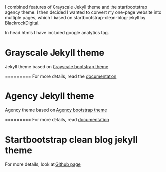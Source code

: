 
I combined features of Grayscale Jekyll theme and the startbootstrap agency theme. I then decided I wanted to convert my one-page website into multiple pages, which I based on startbootstrap-clean-blog-jekyll by BlackrockDigital.

In head.htmls I have included google analytics tag. 


Grayscale Jekyll theme
=========================

Jekyll theme based on [Grayscale bootstrap theme ](http://ironsummitmedia.github.io/startbootstrap-grayscale/)

=========
For more details, read the [documentation](http://jekyllrb.com/)



Agency Jekyll theme
====================

Agency theme based on [Agency bootstrap theme ](https://startbootstrap.com/template-overviews/agency/)

=========
For more details, read [documentation](http://jekyllrb.com/)

Startbootstrap clean blog jekyll theme
=======================================

For more details, look at [Github page](https://github.com/BlackrockDigital/startbootstrap-clean-blog-jekyll)